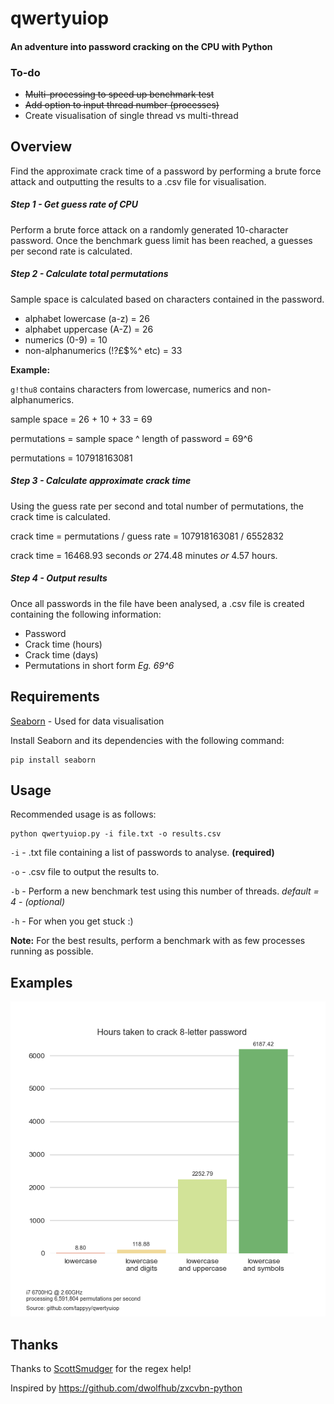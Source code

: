 # qwertyuiop
#### An adventure into password cracking on the CPU with Python

### To-do
- ~~Multi-processing to speed up benchmark test~~
- ~~Add option to input thread number (processes)~~
- Create visualisation of single thread vs multi-thread

## Overview
Find the approximate crack time of a password by performing a brute force attack and outputting the results to a .csv file for visualisation.

##### Step 1 - Get guess rate of CPU
Perform a brute force attack on a randomly generated 10-character password. Once the benchmark guess limit has been reached, a guesses per second rate is calculated.

##### Step 2 - Calculate total permutations
Sample space is calculated based on characters contained in the password.

- alphabet lowercase (a-z) = 26
- alphabet uppercase (A-Z) = 26
- numerics (0-9) = 10
- non-alphanumerics (!?£$%^ etc) = 33

**Example:**

`g!thu8` contains characters from lowercase, numerics and non-alphanumerics.

sample space = 26 + 10 + 33 = 69

permutations = sample space ^ length of password = 69^6

permutations = 107918163081

##### Step 3 - Calculate approximate crack time
Using the guess rate per second and total number of permutations, the crack time is calculated.

crack time = permutations / guess rate = 107918163081 / 6552832

crack time = 16468.93 seconds *or* 274.48 minutes *or* 4.57 hours.

##### Step 4 - Output results
Once all passwords in the file have been analysed, a .csv file is created containing the following information:

- Password
- Crack time (hours)
- Crack time (days)
- Permutations in short form *Eg. 69^6*

## Requirements
[Seaborn](http://seaborn.pydata.org/index.html) - Used for data visualisation

Install Seaborn and its dependencies with the following command:

``` 
pip install seaborn
```


## Usage
Recommended usage is as follows:
```
python qwertyuiop.py -i file.txt -o results.csv 
```
`-i` - .txt file containing a list of passwords to analyse. **(required)**

`-o` - .csv file to output the results to.

`-b` - Perform a new benchmark test using this number of threads. *default = 4* - *(optional)* 

`-h` - For when you get stuck :)

**Note:** For the best results, perform a benchmark with as few processes running as possible.

## Examples
![alphanumerics-symbols](seaborn/alphanumerics-symbols.png)


## Thanks
Thanks to [ScottSmudger](https://github.com/ScottSmudger) for the regex help!

Inspired by https://github.com/dwolfhub/zxcvbn-python
